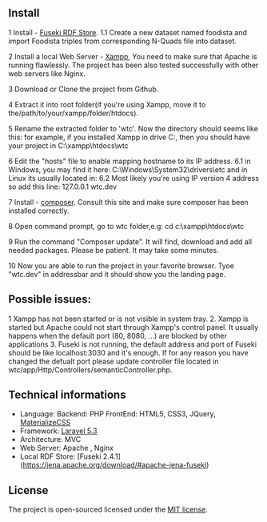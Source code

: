 ## Install

1 Install - [Fuseki RDF Store](https://jena.apache.org/download/#apache-jena-fuseki).
1.1 Create a new dataset named foodista and import Foodista triples from corresponding N-Quads file into dataset. 

2 Install a local Web Server - [Xampp](https://www.apachefriends.org/download.html), You need to make sure that Apache is running flawlessly. The project has been also tested successfully with other web servers like Nginx. 

3 Download or Clone the project from Github.

4 Extract it into root folder(if you're using Xampp, move it to the/path/to/your/xampp/folder/htdocs).

5 Rename the extracted folder to 'wtc'. Now the directory should seems like this: for example, if you installed Xampp in drive C:, then you should have your project in C:\xampp\htdocs\wtc

6 Edit the "hosts" file to enable mapping hostname to its IP address. 
6.1 in Windows, you may find it here: C:\Windows\System32\drivers\etc and in Linux its usually located in: 
6.2 Most likely you're using IP version 4 address so add this line: 127.0.0.1	wtc.dev

7 Install - [composer](https://getcomposer.org/download/). Consult this site and make sure composer has been installed correctly. 

8 Open command prompt, go to wtc folder,e.g: cd c:\xampp\htdocs\wtc

9 Run the command "Composer update". It will find, download and add all needed packages. Please be patient. It may take some minutes.

10 Now you are able to run the project in your favorite browser. Tyoe "wtc.dev" in addressbar and it should show you the landing page. 


## Possible issues:

1 Xampp has not been started or is not visible in system tray.
2. Xampp is started but Apache could not start through Xampp's control panel. It usually happens when the default port (80, 8080, ...) are blocked by other applications
3. Fuseki is not running, the default address and port of Fuseki should be like localhost:3030 and it's enough. If for any reason you have changed the defualt port please update controller file located in wtc/app/Http/Controllers/semanticController.php.


## Technical informations

- Language:
  Backend: PHP
  FrontEnd: HTML5, CSS3, JQuery, [MaterializeCSS](http://materializecss.com/)
- Framework: [Laravel 5.3](https://laravel.com/) 
- Architecture: MVC
- Web Server: Apache  , Nginx 
- Local RDF Store: [Fuseki 2.4.1] (https://jena.apache.org/download/#apache-jena-fuseki)


## License

The project is open-sourced licensed under the [MIT license](http://opensource.org/licenses/MIT).
